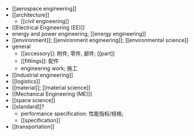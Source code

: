 - [[aerospace engineering]]
- [[architecture]]
    - [[civil engineering]]
- [[Electrical Engineering (EE)]]
- energy and power engineering; [[energy engineering]]
- [[environment]]; [[environment engineering]]; [[environmental science]]
- general
    - [[accessory]]: 附件, 零件, 部件; [[part]]
    - [[fittings]]: 配件
    - engineering work; 施工
- [[industrial engineering]]
- [[logistics]]
- [[material]]; [[material science]]
- [[Mechanical Engineering (ME)]]
- [[space science]]
- [[standard]]?
    - performance specification: 性能指标/规格;
    - [[specification]]
- [[transportation]]
